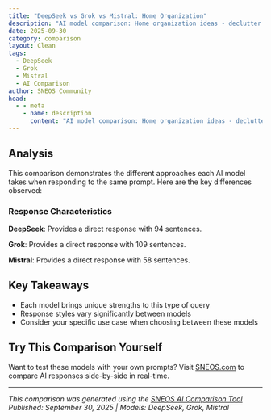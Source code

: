 ```yaml
---
title: "DeepSeek vs Grok vs Mistral: Home Organization"
description: "AI model comparison: Home organization ideas - declutter and maximize space..."
date: 2025-09-30
category: comparison
layout: Clean
tags:
  - DeepSeek
  - Grok
  - Mistral
  - AI Comparison
author: SNEOS Community
head:
  - - meta
    - name: description
      content: "AI model comparison: Home organization ideas - declutter and maximize space..."
---
```


<ChatComparison
  title="DeepSeek vs Grok vs Mistral: Home Organization"
  prompt="Home organization ideas - declutter and maximize space"
  :responses='{
    "DeepSeek": "Of course! Home organization is a game-changer. It\u2019s not just about being tidy; it\u2019s about creating a home that feels calm, functional, and spacious.\n\nHere is a comprehensive guide to decluttering and maximizing your space, broken down into actionable steps and room-by-room ideas.\n\n### **Part 1: The Mindset \u0026 Method (The \u0022Declutter\u0022 Foundation)**\n\nYou can\u0027t organize clutter. You can only organize the things you love and use.\n\n**Step 1: The Core Process - Sort into Categories**\nAs you go through your belongings, don\u0027t just shuffle them. Place every item into one of these four boxes/bags:\n\n1.  **Keep:** Items you love, use regularly, or are essential.\n2.  **Donate/Sell:** Items in good condition that you no longer need or want.\n3.  **Trash/Recycle:** Broken, stained, expired, or unusable items.\n4.  **Relocate:** Items that belong in a different room.\n\n**Step 2: Ask Yourself the Right Questions**\nWhen you\u0027re hesitating over an item, ask:\n\n*   **Have I used this in the last year?**\n*   Does this item bring me joy or serve a vital function? (Thank you, Marie Kondo!)\n*   If I lost this, would I replace it?\n*   Am I keeping this out of guilt or obligation?\n*   Does it fit my current life and style?\n\n**Step 3: Tackle in Manageable Chunks**\nDon\u0027t try to do the whole house in a day. You\u0027ll burn out.\n\n*   **The \u0022One-In, One-Out\u0022 Rule:** For every new item that comes in, one old item must leave. This prevents clutter from building up again.\n*   **The 20/20 Rule:** If you can replace an item for less than $20 and in less than 20 minutes, consider letting it go. It reduces the \u0022but I might need it someday\u0022 anxiety.\n\n---\n\n### **Part 2: Maximize Space with Smart Strategies \u0026 Products**\n\nOnce you\u0027ve decluttered, it\u0027s time to organize what\u0027s left efficiently.\n\n#### **Vertical Space is Your Best Friend**\nWalls are often the most underutilized space.\n\n*   **Floating Shelves:** Perfect for books, decor, and kitchen supplies. They keep the floor clear and draw the eye up.\n*   **Pegboards:** Incredibly versatile for kitchens, offices, garages, and craft rooms. Use hooks and baskets to store tools, utensils, supplies, and more.\n*   **Over-the-Door Organizers:** Not just for shoes! Use them in pantries for snacks, in bathrooms for toiletries, or in linen closets.\n*   **Tall, Narrow Bookcases:** Fit into tight spaces between furniture or in corners.\n*   **Wall-Mounted Racks:** For pots and pans, bikes, or brooms and mops.\n\n#### **Contain, Contain, Contain!**\nContainers create uniformity, which makes spaces feel calmer and larger.\n\n*   **Use Clear Bins:** So you can see what\u0027s inside. Ideal for basements, attics, and pantries.\n*   **Use Opaque Bins:** For items you don\u0027t need to see (e.g., holiday decorations, sentimental items) to reduce visual noise.\n*   **Baskets and Bins:** Great for shelves and cubbies. They corral loose items like remotes, toys, and blankets.\n*   **Drawer Dividers:** Essential for kitchens (utensils) and bedrooms (socks, underwear). They stop the \u0022junk drawer\u0022 chaos.\n\n#### **Furniture that Does Double Duty**\nLook for pieces with built-in storage.\n\n*   **Storage Ottomans/Benches:** Replace a coffee table or provide seating while storing blankets, pillows, or toys.\n*   **Platform Beds with Drawers:** Eliminates the need for a bulky dresser or under-bed boxes.\n*   **Nesting Tables:** Provide surface space when you need it, tuck away when you don\u0027t.\n*   **Sofa with Storage:** Some sofas have built-in compartments in the base or arms.\n\n#### **\u0022Hidden\u0022 and Under-Utilized Spaces**\nGet creative with these often-overlooked areas.\n\n*   **Under the Bed:** Use low-profile rolling bins or vacuum storage bags for out-of-season clothing and linens.\n*   **Inside Cabinet Doors:** Add small racks or hooks for pot lids, cleaning supplies, or spices.\n*   **The Space Above Cabinets:** In kitchens or garages, this is perfect for storing rarely used items in stylish baskets or bins.\n*   **Corners:** Use a corner shelving unit or a lazy Susan in a corner cabinet.\n\n---\n\n### **Part 3: Room-by-Room Action Plan**\n\n#### **Kitchen**\n*   **Declutter:** Get rid of duplicate tools, expired food, chipped dishes, and appliances you never use.\n*   **Maximize Space:**\n    *   Use a **pot rack** or hanging rods for pots and pans.\n    *   Install a **spice rack** on the wall or inside a cabinet door.\n    *   Use a **tiered shelf** in cabinets to see canned goods and spices.\n    *   Use drawer organizers for utensils and cutlery.\n    *   Use a **lazy Susan** in corner cabinets or the fridge.\n\n#### **Closet \u0026 Bedroom**\n*   **Declutter:** Use the **\u0022turn hangers\u0022 method**. Hang all your clothes with the hangers facing backward. After you wear something, hang it back the right way. After 6-12 months, you\u0027ll see what you never wear.\n*   **Maximize Space:**\n    *   Use **velvet hangers** \u2013 they\u0027re slim and non-slip.\n    *   Add a **second hanging rod** for shirts/blouses above pants.\n    *   Use **shelf dividers** to stack sweaters and jeans neatly.\n    *   Use the **top shelf** for out-of-season storage or bags.\n    *   Use **shoe racks** or clear shoe boxes.\n\n#### **Bathroom**\n*   **Declutter:** Toss expired medicines, old makeup, half-empty bottles, and rusty razors.\n*   **Maximize Space:**\n    *   Use a **shower caddy** or corner shelves in the shower.\n    *   Install a **medicine cabinet** or vanity with drawers.\n    *   Use **acrylic organizers** on the countertop or in drawers for makeup and toiletries.\n    *   Use a **tiered cart** beside the toilet or sink for extra storage.\n\n#### **Living Room**\n*   **Declutter:** Corral remote controls, magazines, and kids\u0027 toys. Be ruthless with decorative items\u2014less is more.\n*   **Maximize Space:**\n    *   Use a **storage ottoman** or coffee table with shelves/drawers.\n    *   Use baskets on shelves for a clean look that hides clutter.\n    *   Install **floating shelves** to display a few key items without taking up floor space.\n\n#### **Home Office / Junk Drawer**\n*   **Declutter:** Recycle old papers, manuals (most are online), and broken pens.\n*   **Maximize Space:**\n    *   Go digital! Scan important documents.\n    *   Use a **vertical file organizer** on your desk.\n    *   Use a **pegboard** above the desk for office supplies.\n    *   Use a **divided organizer** for the \u0022junk drawer\u0022 to give every small item (batteries, tape, scissors) a home.\n\n### **Final Pro-Tips:**\n\n*   **Label Everything:** This is the secret to maintaining your system. A simple label maker makes it easy for everyone in the house to know where things go.\n*   **Maintain Weekly:** Set a 15-minute timer once a week to do a quick \u0022reset\u0022 of your organized spaces. This prevents a major buildup.\n\nStart small, celebrate your wins, and remember that the goal is a home that supports your life, not one that causes you stress. Happy organizing",
    "Grok": "Decluttering and maximizing space in your home can create a more functional and peaceful environment. Here are practical home organization ideas categorized by area and strategy to help you achieve a clutter-free, well-organized space.\n\n---\n\n### General Decluttering Tips\nBefore diving into specific spaces, follow these overarching principles to declutter effectively:\n1. **Adopt the \u0022Keep, Donate, Discard\u0022 Rule**  \n   Sort items into three categories: keep (essentials or items you love), donate (things in good condition you no longer need), and discard (broken or unusable items). Be honest about what you truly need.\n2. **One-In, One-Out Rule**  \n   For every new item you bring into your home, remove an old one. This prevents accumulation over time.\n3. **Set a Timer for Small Wins**  \n   Tackle decluttering in short bursts (e.g., 15-30 minutes per session) to avoid feeling overwhelmed.\n4. **Use the 80/20 Rule**  \n   We often use 20% of our belongings 80% of the time. Focus on keeping frequently used items accessible and store or discard the rest.\n5. **Digitize When Possible**  \n   Scan important documents, photos, and manuals to reduce paper clutter. Store them securely online or on an external drive.\n\n---\n\n### Room-by-Room Organization Ideas\n\n#### 1. Kitchen\n- **Declutter First**: Remove expired food, broken utensils, and duplicate gadgets. Donate items you haven\u2019t used in a year (e.g., that waffle maker collecting dust).\n- **Maximize Vertical Space**: Install wall-mounted shelves or magnetic strips for knives and tools to free up counter space.\n- **Use Drawer Dividers**: Organize cutlery, cooking utensils, and miscellaneous items with adjustable dividers.\n- **Stackable Containers**: Store dry goods like pasta, rice, and snacks in clear, stackable containers to save pantry space and keep things visible.\n- **Under-Sink Storage**: Use tiered organizers or pull-out baskets for cleaning supplies to utilize awkward spaces.\n- **Label Everything**: Label containers and shelves to maintain order and make finding items easier.\n\n#### 2. Living Room\n- **Hidden Storage**: Use ottomans or coffee tables with built-in storage for blankets, pillows, or magazines.\n- **Cord Management**: Use cable organizers or zip ties to tame messy TV and device cords. Hide them behind furniture or in decorative boxes.\n- **Minimize Decor**: Keep only a few meaningful decorative items on display to avoid visual clutter. Rotate seasonal decor as needed.\n- **Wall Shelves**: Install floating shelves for books, plants, or photo frames to keep surfaces clear.\n- **Toy Control (For Families)**: Use labeled bins or baskets for kids\u2019 toys and set a rule to tidy up after playtime.\n\n#### 3. Bedroom\n- **Under-Bed Storage**: Use flat, rolling bins or vacuum-sealed bags for seasonal clothing, extra bedding, or shoes.\n- **Closet Organization**:\n  - Sort clothes by category (e.g., shirts, pants) or color for easy access.\n  - Use slim, velvet hangers to save space.\n  - Add over-the-door organizers for scarves, belts, or accessories.\n  - Fold and store items vertically (KonMari method) in drawers to see everything at a glance.\n- **Declutter Nightstands**: Keep only essentials (lamp, book, water) on top. Use small baskets or organizers inside drawers for chargers and personal items.\n- **Donate Unused Clothes**: If you haven\u2019t worn something in a year, consider letting it go.\n\n#### 4. Bathroom\n- **Over-Toilet Storage**: Install shelves or a cabinet above the toilet for towels, toiletries, and extra toilet paper.\n- **Drawer Dividers**: Use small trays or bins to separate makeup, hair tools, and grooming products.\n- **Shower Caddies**: Use a hanging caddy or corner shelf for shampoos and soaps to keep the shower area tidy.\n- **Towel Hooks**: Mount hooks on the back of the door or wall to save space compared to bulky towel racks.\n- **Declutter Products**: Toss expired medications, skincare, or makeup. Only keep daily essentials within reach.\n\n#### 5. Home Office\n- **Desk Organization**: Keep only daily-use items (pen, notebook) on your desk. Use a desktop organizer for supplies.\n- **File System**: Create a simple filing system for papers (e.g., bills, taxes) and go digital with scanning apps to reduce paper.\n- **Cable Management**: Use cord clips or a desk grommet to keep wires tidy.\n- **Wall-Mounted Shelves**: Store books, binders, or decor on shelves to free up desk space.\n- **Daily Reset**: Spend 5 minutes at the end of the day clearing your workspace to start fresh each morning.\n\n#### 6. Entryway\n- **Shoe Rack or Cubby**: Keep shoes off the floor with a compact rack or over-the-door organizer.\n- **Key Hooks**: Mount a key holder or magnetic strip near the door to avoid misplacing keys.\n- **Catch-All Basket**: Place a basket for mail, sunglasses, or small items to prevent clutter buildup.\n- **Coat Rack or Hooks**: Use wall hooks or a slim coat rack for jackets and bags if space is tight.\n- **Seasonal Swap**: Store out-of-season gear (umbrellas, winter coats) in a closet or bin.\n\n#### 7. Garage/Storage Areas\n- **Wall Storage**: Install pegboards, hooks, or slat walls to hang tools, bikes, or sports equipment.\n- **Clear Bins**: Use transparent, labeled bins for seasonal decorations, camping gear, or extra supplies.\n- **Shelving Units**: Add heavy-duty shelves to store bulky items off the floor.\n- **Zone System**: Group items by purpose (e.g., gardening, car maintenance) to make retrieval easy.\n- **Purge Regularly**: Donate or discard broken tools, old paint cans, or unused equipment.\n\n---\n\n### Space-Maximizing Tips\n1. **Multifunctional Furniture**:\n   - Sofa beds for small spaces or guest rooms.\n   - Foldable desks or wall-mounted tables for compact offices.\n   - Storage benches at the foot of the bed or in the entryway.\n2. **Vertical Storage**:\n   - Use tall bookshelves or cabinets to take advantage of wall height.\n   - Add over-the-door racks in closets, bathrooms, or kitchens.\n3. **Corner Solutions**:\n   - Install corner shelves or use corner desks to utilize often-wasted space.\n4. **Modular Systems**:\n   - Invest in stackable or customizable storage cubes that can adapt as your needs change.\n5. **Hidden Storage**:\n   - Use furniture with secret compartments (e.g., beds with lift-up frames or hollow ottomans).\n   - Hide items under staircases with pull-out drawers if possible.\n\n---\n\n### Maintaining Organization\n- **Daily Tidying**: Spend 10 minutes each evening resetting high-traffic areas (kitchen counters, living room).\n- **Weekly Review**: Dedicate time each week to tackle a small area (e.g., a junk drawer or shelf).\n- **Seasonal Declutter**: Rotate seasonal items (clothes, decor) twice a year to keep spaces manageable.\n- **Involve Family**: Assign tasks to household members and teach kids to put things back in designated spots.\n- **Avoid Impulse Buys**: Think twice before purchasing new items\u2014ask if you really need them and where they\u2019ll fit.\n\n---\n\n### Tools and Products to Consider\n- **Storage Bins**: Clear plastic bins with lids for visibility and stackability.\n- **Drawer Organizers**: Adjustable dividers for cutlery, socks, or office supplies.\n- **Label Maker**: For a polished, easy-to-find system.\n- **Vacuum Storage Bags**: Compress bulky items like winter coats or bedding.\n- **Over-the-Door Hooks**: Great for small spaces like bathrooms or closets.\n- **Command Hooks**: Damage-free wall storage for lightweight items.\n\n---\n\nBy starting small, focusing on one area at a time, and incorporating space-saving solutions, you can transform your home into a clutter-free, functional haven. Which area do you want to tackle first? I can provide more detailed tips for a specific room or challenge if needed!",
    "Mistral": "Certainly! Organizing your home can make it feel more spacious, functional, and enjoyable. Here are some tips to help you declutter and maximize space:\n\n### General Tips\n1. **Start Small**: Begin with one room or even one corner at a time to avoid feeling overwhelmed.\n2. **Categorize Items**: Sort items into categories such as keep, donate, sell, and trash.\n3. **Use Vertical Space**: Utilize walls and the backs of doors for storage with shelves, hooks, and organizers.\n4. **Multi-Functional Furniture**: Opt for furniture that serves multiple purposes, like a bed with built-in storage or a coffee table with shelves.\n5. **Regular Maintenance**: Set aside time each week to tidy up and prevent clutter from building up again.\n\n### Room-Specific Ideas\n\n#### Living Room\n1. **Hidden Storage**: Use ottomans, benches, and coffee tables with built-in storage.\n2. **Wall-Mounted Shelves**: Install floating shelves to display decorative items and keep the floor clear.\n3. **Cord Management**: Use cord organizers to keep cables tidy and out of sight.\n\n#### Kitchen\n1. **Pantry Organization**: Use clear containers, baskets, and tiered shelves to keep items visible and accessible.\n2. **Under-Sink Storage**: Install a tension rod to hang cleaning supplies and use stackable bins for other items.\n3. **Wall-Mounted Racks**: Hang pots, pans, and utensils on wall racks to free up cabinet space.\n\n#### Bedroom\n1. **Under-Bed Storage**: Use shallow bins or drawers to store out-of-season clothes and other items.\n2. **Closet Organization**: Install additional shelves, hanging organizers, and shoe racks.\n3. **Jewelry Storage**: Use a jewelry organizer or wall-mounted hooks to keep accessories tidy.\n\n#### Bathroom\n1. **Over-the-Toilet Shelves**: Utilize the space above the toilet with a shelving unit.\n2. **Shower Caddy**: Use a shower caddy to keep toiletries organized and off the floor.\n3. **Medicine Cabinet**: Organize with small bins and use the back of the door for additional storage.\n\n#### Home Office\n1. **Desk Organization**: Use desk organizers, trays, and filing systems to keep papers and supplies tidy.\n2. **Cable Management**: Use cable ties and organizers to keep cords neat and out of the way.\n3. **Wall-Mounted Shelves**: Install shelves for books, binders, and decorative items.\n\n#### Garage\n1. **Wall-Mounted Storage**: Use pegboards, hooks, and shelves to keep tools and equipment off the floor.\n2. **Overhead Storage**: Install ceiling-mounted racks for items you don\u0027t use often.\n3. **Bins and Labels**: Use clear bins and labels to keep items organized and easy to find.\n\n### Additional Tips\n1. **Digitize**: Scan important documents and photos to reduce paper clutter.\n2. **One In, One Out**: For every new item you bring in, consider donating or discarding an old one.\n3. **Seasonal Storage**: Rotate seasonal items (e.g., winter clothes, holiday decorations) to keep your space clutter-free.\n\nBy implementing these strategies, you can create a more organized and functional living space. Happy organizing!"
  }'
  published-date="22:46"
/>

## Analysis

This comparison demonstrates the different approaches each AI model takes when responding to the same prompt. Here are the key differences observed:

### Response Characteristics

**DeepSeek**: Provides a direct response with 94 sentences. 

**Grok**: Provides a direct response with 109 sentences. 

**Mistral**: Provides a direct response with 58 sentences. 

## Key Takeaways

- Each model brings unique strengths to this type of query
- Response styles vary significantly between models
- Consider your specific use case when choosing between these models

## Try This Comparison Yourself

Want to test these models with your own prompts? Visit [SNEOS.com](https://sneos.com) to compare AI responses side-by-side in real-time.

---

*This comparison was generated using the [SNEOS AI Comparison Tool](https://sneos.com)*
*Published: September 30, 2025 | Models: DeepSeek, Grok, Mistral*
